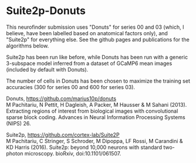 # Suite2p-Donuts

This neurofinder submission uses "Donuts" for series 00 and 03 (which, I believe, have been labelled based on anatomical factors only), and "Suite2p" for everything else. See the github pages and publications for the algorithms below. 

Suite2p has been run like before, while Donuts has been run with a generic 3-subspace model inferred from a dataset of GCaMP6 mean images (included by default with Donuts). 

The number of cells in Donuts has been chosen to maximize the training set accuracies (300 for series 00 and 600 for series 03). 

Donuts, https://github.com/marius10p/donuts  
M Pachitariu, N Pettit, H Dagleish, A Packer, M Hausser & M Sahani (2013). Extracting regions of interest from biological images with convolutional sparse block coding. Advances in Neural Information Processing Systems (NIPS) 26.

Suite2p, https://github.com/cortex-lab/Suite2P  
M Pachitariu, C Stringer, S Schroder, M Dipoppa, LF Rossi, M Carandini & KD Harris (2016). Suite2p: beyond 10,000 neurons with standard two-photon microscopy. bioRxiv, doi:10.1101/061507.
